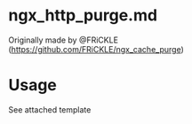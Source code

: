 # ngx_http_purge.md 

Originally made by @FRiCKLE (https://github.com/FRiCKLE/ngx_cache_purge) 

# Usage 

See attached template